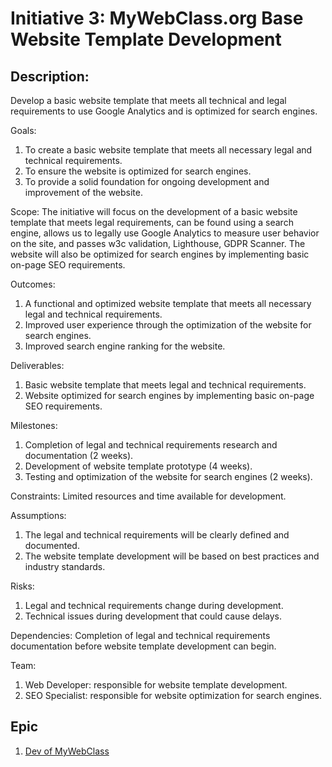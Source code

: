 # Initiative 3: MyWebClass.org Base Website Template Development

## Description: 
Develop a basic website template that meets all technical and legal requirements to use Google Analytics and is optimized for search engines.

Goals:
1. To create a basic website template that meets all necessary legal and technical requirements.
2. To ensure the website is optimized for search engines.
3. To provide a solid foundation for ongoing development and improvement of the website.

Scope: The initiative will focus on the development of a basic website template that meets legal requirements, can be found using a search engine, allows us to legally use Google Analytics to measure user behavior on the site, and passes w3c validation, Lighthouse, GDPR Scanner. The website will also be optimized for search engines by implementing basic on-page SEO requirements.

Outcomes:
1. A functional and optimized website template that meets all necessary legal and technical requirements.
2. Improved user experience through the optimization of the website for search engines.
3. Improved search engine ranking for the website.

Deliverables:
1. Basic website template that meets legal and technical requirements.
2. Website optimized for search engines by implementing basic on-page SEO requirements.

Milestones:
1. Completion of legal and technical requirements research and documentation (2 weeks).
2. Development of website template prototype (4 weeks).
3. Testing and optimization of the website for search engines (2 weeks).

Constraints: Limited resources and time available for development.

Assumptions:
1. The legal and technical requirements will be clearly defined and documented.
2. The website template development will be based on best practices and industry standards.

Risks:
1. Legal and technical requirements change during development.
2. Technical issues during development that could cause delays.

Dependencies: Completion of legal and technical requirements documentation before website template development can begin.

Team:
1. Web Developer: responsible for website template development.
2. SEO Specialist: responsible for website optimization for search engines.

## Epic
1. [Dev of MyWebClass](https://github.com/Chrissquared31/mywebclass-agile-docs/blob/34b01abd034d5a06d9cf05f6e89fb51c16bbdb70/documentation/theme_1/initiatives/Epic/Dev%20of%20MyWebClass.md)
